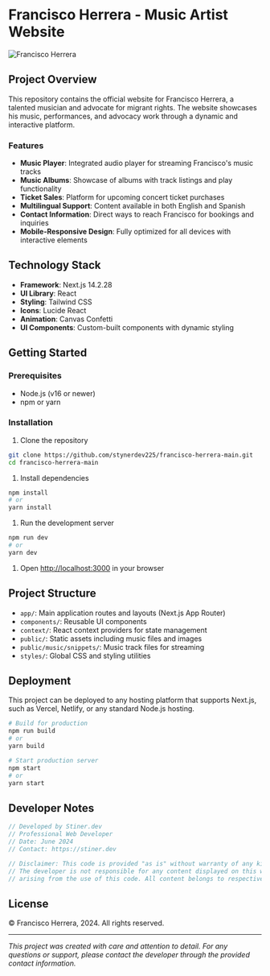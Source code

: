 # Francisco Herrera - Music Artist Website

![Francisco Herrera](https://pub-69c5f4c6114b43b2bb233e67012060c4.r2.dev/Thumbnail/FRANCISCO-HERRERA-IN-CONCERT.png)

## Project Overview

This repository contains the official website for Francisco Herrera, a talented musician and advocate for migrant rights. The website showcases his music, performances, and advocacy work through a dynamic and interactive platform.

### Features

- **Music Player**: Integrated audio player for streaming Francisco's music tracks
- **Music Albums**: Showcase of albums with track listings and play functionality
- **Ticket Sales**: Platform for upcoming concert ticket purchases
- **Multilingual Support**: Content available in both English and Spanish
- **Contact Information**: Direct ways to reach Francisco for bookings and inquiries
- **Mobile-Responsive Design**: Fully optimized for all devices with interactive elements

## Technology Stack

- **Framework**: Next.js 14.2.28
- **UI Library**: React
- **Styling**: Tailwind CSS
- **Icons**: Lucide React
- **Animation**: Canvas Confetti
- **UI Components**: Custom-built components with dynamic styling

## Getting Started

### Prerequisites

- Node.js (v16 or newer)
- npm or yarn

### Installation

1. Clone the repository

```bash
git clone https://github.com/stynerdev225/francisco-herrera-main.git
cd francisco-herrera-main
```

1. Install dependencies

```bash
npm install
# or
yarn install
```

1. Run the development server

```bash
npm run dev
# or
yarn dev
```

1. Open [http://localhost:3000](http://localhost:3000) in your browser

## Project Structure

- `app/`: Main application routes and layouts (Next.js App Router)
- `components/`: Reusable UI components
- `context/`: React context providers for state management
- `public/`: Static assets including music files and images
- `public/music/snippets/`: Music track files for streaming
- `styles/`: Global CSS and styling utilities

## Deployment

This project can be deployed to any hosting platform that supports Next.js, such as Vercel, Netlify, or any standard Node.js hosting.

```bash
# Build for production
npm run build
# or
yarn build

# Start production server
npm start
# or
yarn start
```

## Developer Notes

```javascript
// Developed by Stiner.dev
// Professional Web Developer
// Date: June 2024
// Contact: https://stiner.dev

// Disclaimer: This code is provided "as is" without warranty of any kind, express or implied.
// The developer is not responsible for any content displayed on this website or any consequences
// arising from the use of this code. All content belongs to respective copyright holders.
```

## License

© Francisco Herrera, 2024. All rights reserved.

---

_This project was created with care and attention to detail. For any questions or support, please contact the developer through the provided contact information._
